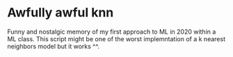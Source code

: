 # Awfully awful knn
Funny and nostalgic memory of my first approach to ML in 2020 within a ML class.
This script might be one of the worst implemntation of a k nearest neighbors model but it works ^^.
